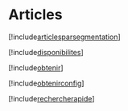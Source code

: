 # Articles

[!include[articlesparsegmentation](articles.articlesparsegmentation.autogen.md)]

[!include[disponibilites](articles.disponibilites.autogen.md)]

[!include[obtenir](articles.obtenir.autogen.md)]

[!include[obtenirconfig](articles.obtenirconfig.autogen.md)]

[!include[rechercherapide](articles.rechercherapide.autogen.md)]















